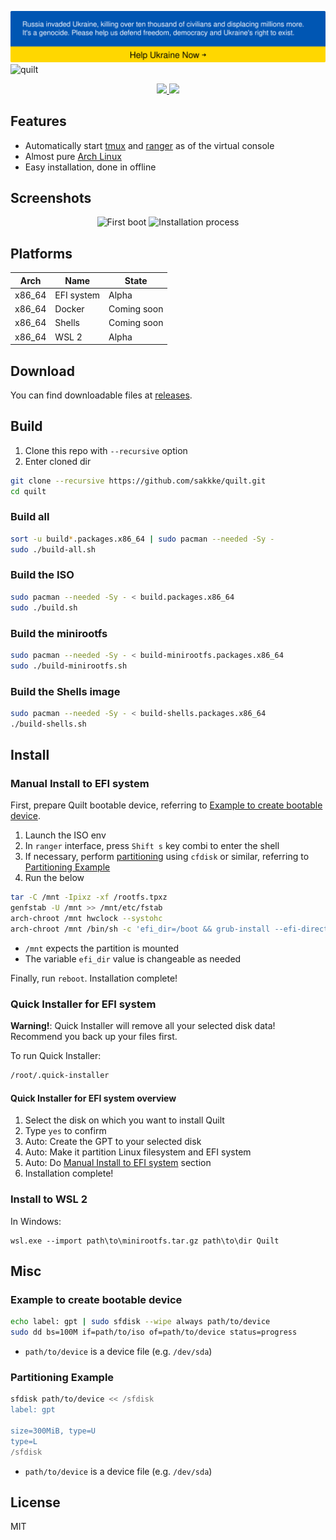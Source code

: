 [![SWUbanner](https://raw.githubusercontent.com/vshymanskyy/StandWithUkraine/main/banner2-direct.svg)](https://vshymanskyy.github.io/StandWithUkraine)
![quilt](https://socialify.git.ci/sakkke/quilt/image?description=1&descriptionEditable=The%20Linux%20distro&font=Bitter&name=1&pattern=Charlie%20Brown&stargazers=1&theme=Dark)

<p align="center">
  <a href="https://discord.gg/pH9f6VyUbk">
    <img src="https://img.shields.io/discord/952831486980153344?color=000&logo=discord&labelColor=000&logoColor=fff&style=for-the-badge">
  </a>
  <img src="https://img.shields.io/badge/Buy%20Me%20a%20Coffee-000?logo=buymeacoffee&logoColor=fff&style=for-the-badge">
</p>

## Features

- Automatically start [tmux] and [ranger] as of the virtual console
- Almost pure [Arch Linux]
- Easy installation, done in offline

## Screenshots

<p align="center">
  <img alt="First boot" src="https://i.imgur.com/QL9zgYu.png" width="200">
  <img alt="Installation process" src="https://i.imgur.com/4bRBL1d.png" width="200">
</p>

## Platforms

Arch | Name | State
--- | --- | ---
x86_64 | EFI system | Alpha
x86_64 | Docker | Coming soon
x86_64 | Shells | Coming soon
x86_64 | WSL 2 | Alpha

## Download

You can find downloadable files at [releases].

## Build

1. Clone this repo with `--recursive` option
2. Enter cloned dir

```bash
git clone --recursive https://github.com/sakkke/quilt.git
cd quilt
```

### Build all

```bash
sort -u build*.packages.x86_64 | sudo pacman --needed -Sy -
sudo ./build-all.sh
```

### Build the ISO

```bash
sudo pacman --needed -Sy - < build.packages.x86_64
sudo ./build.sh
```

### Build the minirootfs

```bash
sudo pacman --needed -Sy - < build-minirootfs.packages.x86_64
sudo ./build-minirootfs.sh
```

### Build the Shells image

```bash
sudo pacman --needed -Sy - < build-shells.packages.x86_64
./build-shells.sh
```

## Install

### Manual Install to EFI system

First, prepare Quilt bootable device, referring to [Example to create bootable device].

1. Launch the ISO env
2. In `ranger` interface, press `Shift s` key combi to enter the shell
3. If necessary, perform [partitioning] using `cfdisk` or similar, referring to [Partitioning Example]
4. Run the below

```bash
tar -C /mnt -Ipixz -xf /rootfs.tpxz
genfstab -U /mnt >> /mnt/etc/fstab
arch-chroot /mnt hwclock --systohc
arch-chroot /mnt /bin/sh -c 'efi_dir=/boot && grub-install --efi-directory="$efi_dir" && grub-mkconfig -o "$efi_dir/grub/grub.cfg"'
```

- `/mnt` expects the partition is mounted
- The variable `efi_dir` value is changeable as needed

Finally, run `reboot`.
Installation complete!

### Quick Installer for EFI system

**Warning!**: Quick Installer will remove all your selected disk data!
Recommend you back up your files first.

To run Quick Installer:

```bash
/root/.quick-installer
```

#### Quick Installer for EFI system overview

1. Select the disk on which you want to install Quilt
2. Type `yes` to confirm
3. Auto: Create the GPT to your selected disk
4. Auto: Make it partition Linux filesystem and EFI system
5. Auto: Do [Manual Install to EFI system] section
6. Installation complete!

### Install to WSL 2

In Windows:

```
wsl.exe --import path\to\minirootfs.tar.gz path\to\dir Quilt
```

## Misc

### Example to create bootable device

```bash
echo label: gpt | sudo sfdisk --wipe always path/to/device
sudo dd bs=100M if=path/to/iso of=path/to/device status=progress
```

- `path/to/device` is a device file (e.g. `/dev/sda`)

### Partitioning Example

```bash
sfdisk path/to/device << /sfdisk
label: gpt

size=300MiB, type=U
type=L
/sfdisk
```

- `path/to/device` is a device file (e.g. `/dev/sda`)

## License

MIT

[Arch Linux]: https://archlinux.org/
[Example to create bootable device]: #example-to-create-bootable-device
[Manual Install to EFI system]: #manual-install-to-efi-system
[Partitioning Example]: #partitioning-example
[releases]: https://github.com/sakkke/quilt/releases
[partitioning]: https://wiki.archlinux.org/title/Partitioning
[ranger]: https://wiki.archlinux.org/title/Ranger
[tmux]: https://wiki.archlinux.org/title/Tmux
